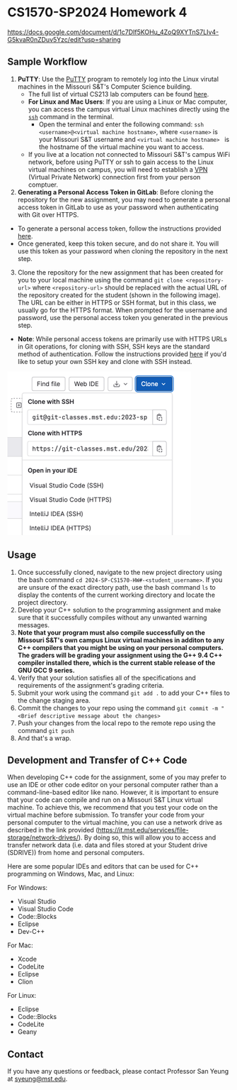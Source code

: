 # CS1570-SP2024 Homework 4

https://docs.google.com/document/d/1c7DIf5KOHu_4ZoQ9XYTnS7LIv4-G5kvaR0nZDuv5Yzc/edit?usp=sharing

## Sample Workflow
1. __PuTTY__: Use the [PuTTY](https://it.mst.edu/services/remote-desktop-connection/install-putty/) program to remotely log into the Linux virutal machines in the Missouri S&T's Computer Science building.
    * The full list of virtual CS213 lab computers can be found [here](https://it.mst.edu/services/linux/hostnames/).
    * **For Linux and Mac Users**: If you are using a Linux or Mac computer, you can access the campus virtual Linux machines directly using the [`ssh`](https://www.ssh.com/academy/ssh/command) command in the terminal.
        * Open the terminal and enter the following command: `ssh <username>@<virtual machine hostname>`, where `<username>` is your Missouri S&T username and `<virtual machine hostname> ` is the hostname of the virtual machine you want to access.
    * If you live at a location not connected to Missouri S&T's campus WiFi network, before using PuTTY or ssh to gain access to the Linux virtual machines on campus, you will need to establish a [VPN](https://it.mst.edu/services/vpn/) (Virtual Private Network) connection first from your person comptuer.
2. **Generating a Personal Access Token in GitLab**: Before cloning the repository for the new assignment, you may need to generate a personal access token in GitLab to use as your password when authenticating with Git over HTTPS.
  * To generate a personal access token, follow the instructions provided [here](https://umsystem.instructure.com/courses/208177/pages/how-to-generate-a-personal-access-token-in-gitlab).
  * Once generated, keep this token secure, and do not share it. You will use this token as your password when cloning the repository in the next step.
3. Clone the repository for the new assignment that has been created for you to your local machine using the command `git clone <repository-url>` where `<repository-url>` should be replaced with the actual URL of the repository created for the student (shown in the following image). The URL can be either in HTTPS or SSH format, but in this class, we usually go for the HTTPS format. When prompted for the username and password, use the personal access token you generated in the previous step. 
  * **Note**: While personal access tokens are primarily use with HTTPS URLs in Git operations, for cloning with SSH, SSH keys are the standard method of authentication. Follow the instructions provided [here](https://docs.gitlab.com/ee/user/ssh.html) if you'd like to setup your own SSH key and clone with SSH instead.   

![GitLab Repository URL](./readme/repository_url.png "GitLab repository url in either HTTPS or SSH")

## Usage
1. Once successfully cloned, navigate to the new project directory using the bash command `cd 2024-SP-CS1570-HW#-<student_username>`. If you are unsure of the exact directory path, use the bash command `ls` to display the contents of the current working directory and locate the project directory.
2. Develop your C++ solution to the programming assignment and make sure that it successfully compiles without any unwanted warning messages.
3. **Note that your program must also compile successfully on the Missouri S&T's own campus Linux virtual machines in additon to any C++ compilers that you might be using on your personal computers. The graders will be grading your assignment using the G++ 9.4 C++ compiler installed there, which is the current stable release of the GNU GCC 9 series.**
4. Verify that your solution satisfies all of the specifications and requirements of the assignment's grading criteria.
5. Submit your work using the command `git add .` to add your C++ files to the change staging area.
6. Commit the changes to your repo using the command `git commit -m "<Brief descriptive message about the changes>`
7. Push your changes from the local repo to the remote repo using the command `git push`
8. And that's a wrap.   

## Development and Transfer of C++ Code
When developing C++ code for the assignment, some of you may prefer to use an IDE or other code editor on your personal computer rather than a command-line-based editor like nano. However, it is important to ensure that your code can compile and run on a Missouri S&T Linux virtual machine. To achieve this, we recommend that you test your code on the virtual machine before submission. To transfer your code from your personal computer to the virtual machine, you can use a network drive as described in the link provided (https://it.mst.edu/services/file-storage/network-drives/). By doing so, this will allow you to access and transfer network data (i.e. data and files stored at your Student drive (SDRIVE)) from home and personal computers.

Here are some popular IDEs and editors that can be used for C++ programming on Windows, Mac, and Linux:

For Windows:
* Visual Studio
* Visual Studio Code
* Code::Blocks
* Eclipse
* Dev-C++

For Mac:
* Xcode
* CodeLite
* Eclipse
* Clion

For Linux:
* Eclipse
* Code::Blocks
* CodeLite
* Geany

## Contact
If you have any questions or feedback, please contact Professor San Yeung at syeung@mst.edu.
